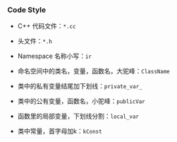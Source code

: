 
### Code Style

- C++ 代码文件：`*.cc`
- 头文件：`*.h`

- Namespace 名称小写：`ir`
- 命名空间中的类名，变量，函数名，大驼峰：`ClassName`
- 类中的私有变量结尾加下划线：`private_var_`
- 类中的公有变量，函数名，小驼峰：`publicVar`
- 函数里的局部变量，下划线分割：`local_var`
- 类中常量，首字母加k：`kConst`